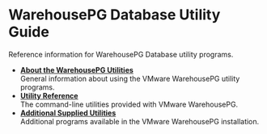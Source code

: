 # WarehousePG Database Utility Guide 

Reference information for WarehousePG Database utility programs.

-   **[About the WarehousePG Utilities](overview.html)**  
General information about using the VMware WarehousePG utility programs.
-   **[Utility Reference](reference.html)**  
The command-line utilities provided with VMware WarehousePG.
-   **[Additional Supplied Utilities](additional.html)**  
Additional programs available in the VMware WarehousePG installation.

